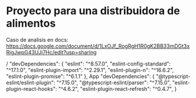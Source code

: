 # Proyecto para una distribuidora de alimentos

Caso de analisis en docs: https://docs.google.com/document/d/1LxOJf_RogRgH1R0gK2BB33mDGt3xRigJwpG43UJj7Hc/edit?usp=sharing

/
  "devDependencies": {
    "eslint": "^8.57.0",
    "eslint-config-standard": "^17.1.0",
    "eslint-plugin-import": "^2.29.1",
    "eslint-plugin-n": "^16.6.2",
    "eslint-plugin-promise": "^6.1.1"
  },
App
  "devDependencies": {
    "@typescript-eslint/eslint-plugin": "^7.15.0",
    "@typescript-eslint/parser": "^7.15.0",
    "eslint-plugin-react-hooks": "^4.6.2",
    "eslint-plugin-react-refresh": "^0.4.7",
  }


